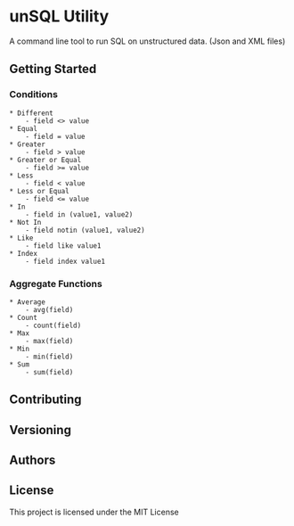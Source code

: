 # unSQL Utility

A command line tool to run SQL on unstructured data. (Json and XML files)

## Getting Started


### Conditions

```
* Different 			
	- field <> value
* Equal 				
	- field = value
* Greater 			
	- field > value
* Greater or Equal 	
	- field >= value
* Less 				
	- field < value
* Less or Equal 		
	- field <= value
* In 				
	- field in (value1, value2)
* Not In 			
	- field notin (value1, value2)
* Like 				
	- field like value1
* Index 				
	- field index value1
```

### Aggregate Functions

```
* Average 	
	- avg(field)
* Count 		
	- count(field)
* Max 		
	- max(field)
* Min 		
	- min(field)
* Sum 		
	- sum(field)
```

## Contributing


## Versioning


## Authors


## License

This project is licensed under the MIT License

